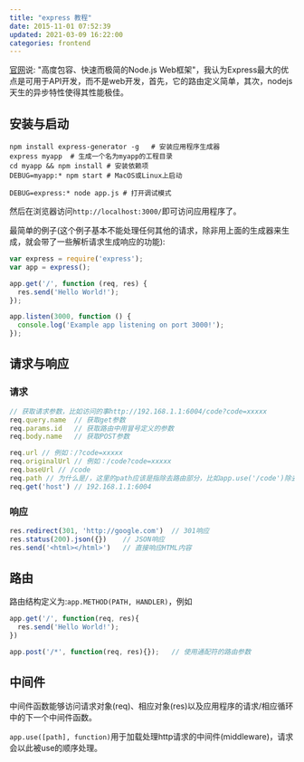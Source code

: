 ```yaml
---
title: "express 教程"
date: 2015-11-01 07:52:39
updated: 2021-03-09 16:22:00
categories: frontend
---
```

[官网](http://expressjs.com/zh-cn/)说: "高度包容、快速而极简的Node.js Web框架"，我认为Express最大的优点是可用于API开发，而不是web开发，首先，它的路由定义简单，其次，nodejs天生的异步特性使得其性能极佳。

## 安装与启动

```shell
npm install express-generator -g   # 安装应用程序生成器
express myapp  # 生成一个名为myapp的工程目录
cd myapp && npm install # 安装依赖项
DEBUG=myapp:* npm start # MacOS或Linux上启动

DEBUG=express:* node app.js	# 打开调试模式
```

然后在浏览器访问`http://localhost:3000/`即可访问应用程序了。

最简单的例子(这个例子基本不能处理任何其他的请求，除非用上面的生成器来生成，就会带了一些解析请求生成响应的功能):

```javascript
var express = require('express');
var app = express();

app.get('/', function (req, res) {
  res.send('Hello World!');
});

app.listen(3000, function () {
  console.log('Example app listening on port 3000!');
});
```

## 请求与响应

### 请求

``` javascript
// 获取请求参数，比如访问的事http://192.168.1.1:6004/code?code=xxxxx
req.query.name	// 获取get参数
req.params.id 	// 获取路由中用冒号定义的参数
req.body.name	// 获取POST参数

req.url	// 例如：/?code=xxxxx
req.originalUrl	// 例如：/code?code=xxxxx
req.baseUrl	// /code
req.path // 为什么是/，这里的path应该是指除去路由部分，比如app.use('/code')除去这部分
req.get('host') // 192.168.1.1:6004
```

### 响应

```javascript
res.redirect(301, 'http://google.com')	// 301响应
res.status(200).json({})	// JSON响应
res.send('<html></html>')	// 直接响应HTML内容
```

## 路由

路由结构定义为:`app.METHOD(PATH, HANDLER)`，例如

```javascript
app.get('/', function(req, res){
  res.send('Hello World!');
})

app.post('/*', function(req, res){});	// 使用通配符的路由参数
```

## 中间件

中间件函数能够访问请求对象(req)、相应对象(res)以及应用程序的请求/相应循环中的下一个中间件函数。

`app.use([path], function)`用于加载处理http请求的中间件(middleware)，请求会以此被use的顺序处理。